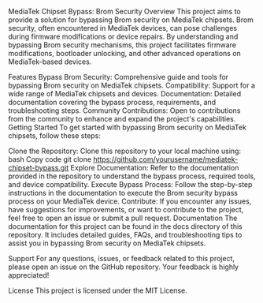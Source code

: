 MediaTek Chipset Bypass: Brom Security
Overview
This project aims to provide a solution for bypassing Brom security on MediaTek chipsets. Brom security, often encountered in MediaTek devices, can pose challenges during firmware modifications or device repairs. By understanding and bypassing Brom security mechanisms, this project facilitates firmware modifications, bootloader unlocking, and other advanced operations on MediaTek-based devices.

Features
Bypass Brom Security: Comprehensive guide and tools for bypassing Brom security on MediaTek chipsets.
Compatibility: Support for a wide range of MediaTek chipsets and devices.
Documentation: Detailed documentation covering the bypass process, requirements, and troubleshooting steps.
Community Contributions: Open to contributions from the community to enhance and expand the project's capabilities.
Getting Started
To get started with bypassing Brom security on MediaTek chipsets, follow these steps:

Clone the Repository: Clone this repository to your local machine using:
bash
Copy code
git clone https://github.com/yourusername/mediatek-chipset-bypass.git
Explore Documentation: Refer to the documentation provided in the repository to understand the bypass process, required tools, and device compatibility.
Execute Bypass Process: Follow the step-by-step instructions in the documentation to execute the Brom security bypass process on your MediaTek device.
Contribute: If you encounter any issues, have suggestions for improvements, or want to contribute to the project, feel free to open an issue or submit a pull request.
Documentation
The documentation for this project can be found in the docs directory of this repository. It includes detailed guides, FAQs, and troubleshooting tips to assist you in bypassing Brom security on MediaTek chipsets.

Support
For any questions, issues, or feedback related to this project, please open an issue on the GitHub repository. Your feedback is highly appreciated!

License
This project is licensed under the MIT License.
